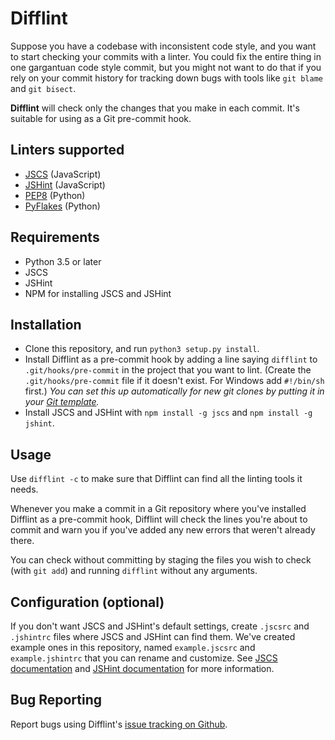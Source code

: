 # Difflint #

Suppose you have a codebase with inconsistent code style, and you want
to start checking your commits with a linter.
You could fix the entire thing in one gargantuan code style commit, but
you might not want to do that if you rely on your commit history for
tracking down bugs with tools like `git blame` and `git bisect`.

**Difflint** will check only the changes that you make in each commit.
It's suitable for using as a Git pre-commit hook.

## Linters supported ##

- [JSCS](http://jscs.info) (JavaScript)
- [JSHint](http://jshint.com/docs) (JavaScript)
- [PEP8](https://pypi.python.org/pypi/pep8) (Python)
- [PyFlakes](https://pypi.python.org/pypi/pyflakes) (Python)

## Requirements ##

- Python 3.5 or later
- JSCS
- JSHint
- NPM for installing JSCS and JSHint

## Installation ##

- Clone this repository, and run `python3 setup.py install`.
- Install Difflint as a pre-commit hook by adding a line saying
  `difflint` to `.git/hooks/pre-commit` in the project that you want to
  lint.
  (Create the `.git/hooks/pre-commit` file if it doesn't exist.
  For Windows add `#!/bin/sh` first.)
  _You can set this up automatically for new git clones by putting it in
  your [Git template](http://git-scm.com/docs/git-init)._
- Install JSCS and JSHint with `npm install -g jscs` and `npm install -g jshint`.

## Usage ##

Use `difflint -c` to make sure that Difflint can find all the linting
tools it needs.

Whenever you make a commit in a Git repository where you've installed
Difflint as a pre-commit hook, Difflint will check the lines you're
about to commit and warn you if you've added any new errors that weren't
already there.

You can check without committing by staging the files you wish to check
(with `git add`) and running `difflint` without any arguments.

## Configuration (optional) ##

If you don't want JSCS and JSHint's default settings, create `.jscsrc`
and `.jshintrc` files where JSCS and JSHint can find them.
We've created example ones in this repository, named `example.jscsrc`
and `example.jshintrc` that you can rename and customize.
See [JSCS documentation](http://jscs.info/overview) and [JSHint
documentation](http://jshint.com/docs/) for more information.

## Bug Reporting ##

Report bugs using Difflint's [issue tracking on Github](https://github.com/endlessm/difflint/issues).
